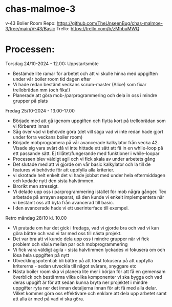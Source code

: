 # chas-malmoe-3
v-43 Bolier Room
Repo: https://github.com/TheUnseenBug/chas-malmoe-3/tree/main/V-43/Basic
Trello: https://trello.com/b/zMhbuMWQ


# Processen:

Torsdag 24/10-2024 - 12.00: Uppstartsmöte
- Bestämde lite ramar för arbetet och att vi skulle hinna med uppgiften under vår boiler room tid dagen efter
- Vi hade redan bestämt veckans scrum-master (Alice) som fixar trellobrädan mm (och fika!)
- Planerade att göra mob-/parprogrammering och dela in oss i mindre grupper på plats

Fredag 25/10-2024 - 13.00-17.00
- Började med att gå igenom uppgiften och flytta kort på trellobrädan som vi förberett innan
- Såg över vad vi behövde göra (det vill säga vad vi inte redan hade gjort under förra veckans boiler room)
- Började mobprogramera på vår avancerade kalkylator från vecka 42. Visade sig vara svårt då vi inte hittade ett sätt att få in en while-loop på ett passande sätt. Ej tillåtet/fungerande med funktioner i while-loopar
- Processen blev väldigt agil och vi fick skala av under arbetets gång
- Det slutade med att vi gjorde om vår basic kalkylator och la till de features vi behövde för att uppfylla alla kriterier.
- vi skrotade helt enkelt det vi hade jobbat med under hela eftermiddagen och kodade nytt den sista halvtimmen.
- lärorikt men stressigt.
- Vi delade upp oss i parprogrammering istället för mob några gånger. Tex arbetade på arrayen separat, så den kunde vi enkelt implempentera när vi bestämt oss att byta från avancerad till basic.
- I den avancerade hade vi ett userinterface till exempel.

Retro måndag 28/10 kl. 10.00
- Vi pratade om hur det gick i fredags, vad vi gjorde bra och vad vi kan göra bättre och vad vi tar med oss till nästa projekt.
- Det var bra att vi kunde dela upp oss i mindre grupper när vi fick problem och växla mellan par och mobprogrammering
- Vi fick vara väldigt agila - sista halvtimmen lyckades vi fokusera om och lösa hela uppgiften på nytt
- Utvecklingspotential: bli bättre på att först fokusera på att uppfylla kritererna - sedan utveckla till något svårare, snyggare etc
- Nästa boiler room ska vi planera lite mer i början för att få en gemensam överblick och bestämma vilka olika komponenter vi ska bygga och vad deras uppgift är för att sedan kunna bryta ner projektet i mindre uppgifter ryta ner det innan detaljerna innan för att få med alla delar. Vilket kommer göra oss effektivare och enklare att dela upp arbetet samt att alla är med på vad vi ska göra.

